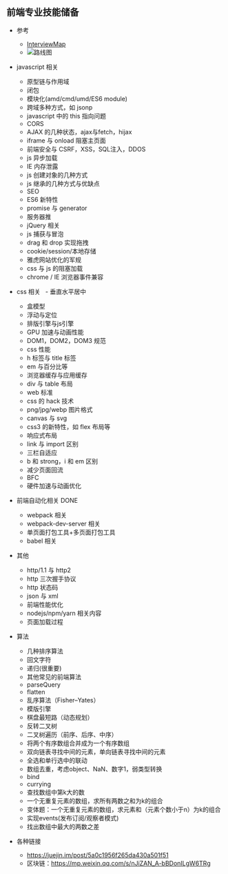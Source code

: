 ## 前端专业技能储备

- 参考
    - [InterviewMap](https://github.com/InterviewMap/InterviewMap/blob/master/README-ZH.md)
    - ![路线图](https://github.com/InterviewMap/InterviewMap/blob/master/InterviewMapMind.png)

- javascript 相关
    - 原型链与作用域
    - 闭包
    - 模块化(amd/cmd/umd/ES6 module)
    - 跨域多种方式，如 jsonp
    - javascript 中的 this 指向问题
    - CORS
    - AJAX 的几种状态，ajax与fetch，hijax
    - iframe 与 onload 阻塞主页面
    - 前端安全与 CSRF，XSS，SQL注入，DDOS
    - js 异步加载
    - IE 内存泄露
    - js 创建对象的几种方式
    - js 继承的几种方式与优缺点
    - SEO
    - ES6 新特性
    - promise 与 generator
    - 服务器推
    - jQuery 相关
    - js 捕获与冒泡
    - drag 和 drop 实现拖拽
    - cookie/session/本地存储
    - 雅虎网站优化的军规
    - css 与 js 的阻塞加载
    - chrome / IE 浏览器事件兼容
- css 相关
    - 垂直水平居中
    - 盒模型
    - 浮动与定位
    - 排版引擎与js引擎
    - GPU 加速与动画性能
    - DOM1，DOM2，DOM3 规范
    - css 性能
    - h 标签与 title 标签
    - em 与百分比等
    - 浏览器缓存与应用缓存
    - div 与 table 布局
    - web 标准
    - css 的 hack 技术
    - png/jpg/webp 图片格式
    - canvas 与 svg
    - css3 的新特性，如 flex 布局等
    - 响应式布局
    - link 与 import 区别
    - 三栏自适应
    - b 和 strong，i 和 em 区别
    - 减少页面回流
    - BFC
    - 硬件加速与动画优化
- 前端自动化相关 DONE
    - webpack 相关
    - webpack-dev-server 相关
    - 单页面打包工具+多页面打包工具
    - babel 相关
- 其他
    - http/1.1 与 http2
    - http 三次握手协议
    - http 状态码
    - json 与 xml
    - 前端性能优化
    - nodejs/npm/yarn 相关内容
    - 页面加载过程
- 算法
    - 几种排序算法
    - 回文字符
    - 递归(很重要)
    - 其他常见的前端算法
    - parseQuery
    - flatten
    - 乱序算法（Fisher–Yates）
    - 模版引擎
    - 棋盘最短路（动态规划）
    - 反转二叉树
    - 二叉树遍历（前序、后序、中序）
    - 将两个有序数组合并成为一个有序数组
    - 双向链表寻找中间的元素，单向链表寻找中间的元素
    - 全选和单行选中的联动
    - 数组去重，考虑object、NaN、数字1，弱类型转换
    - bind
    - currying
    - 查找数组中第k大的数
    - 一个无重复元素的数组，求所有两数之和为k的组合
    - 变体题：一个无重复元素的数组，求元素和（元素个数小于n）为k的组合
    - 实现events(发布订阅/观察者模式)
    - 找出数组中最大的两数之差

- 各种链接
    - https://juejin.im/post/5a0c1956f265da430a501f51
    - 区块链：https://mp.weixin.qq.com/s/nJiZAN_A-bBDonILgW6TRg